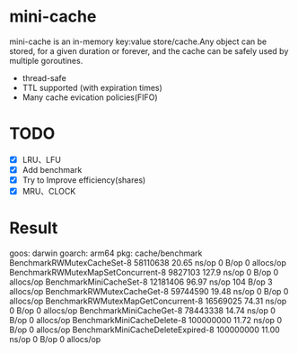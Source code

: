 # mini-cache

mini-cache is an in-memory key:value store/cache.Any object can be stored, for a given duration or forever, and the cache can be safely used by multiple goroutines.

- thread-safe
- TTL supported (with expiration times)
- Many cache evication policies(FIFO)

# TODO
- [x] LRU、LFU
- [x] Add benchmark
- [x] Try to Improve efficiency(shares) 
- [x] MRU、CLOCK

# Result
goos: darwin
goarch: arm64
pkg: cache/benchmark
BenchmarkRWMutexCacheSet-8              58110638                20.65 ns/op            0 B/op          0 allocs/op
BenchmarkRWMutexMapSetConcurrent-8       9827103               127.9 ns/op             0 B/op          0 allocs/op
BenchmarkMiniCacheSet-8                 12181406                96.97 ns/op          104 B/op          3 allocs/op
BenchmarkRWMutexCacheGet-8              59744590                19.48 ns/op            0 B/op          0 allocs/op
BenchmarkRWMutexMapGetConcurrent-8      16569025                74.31 ns/op            0 B/op          0 allocs/op
BenchmarkMiniCacheGet-8                 78443338                14.74 ns/op            0 B/op          0 allocs/op
BenchmarkMiniCacheDelete-8              100000000               11.72 ns/op            0 B/op          0 allocs/op
BenchmarkMiniCacheDeleteExpired-8       100000000               11.00 ns/op            0 B/op          0 allocs/op